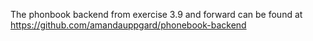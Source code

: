 The phonbook backend from exercise 3.9 and forward can be found at https://github.com/amandauppgard/phonebook-backend
